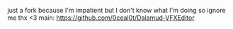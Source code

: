 just a fork because I'm impatient but I don't know what I'm doing so ignore me thx <3
main: https://github.com/0ceal0t/Dalamud-VFXEditor

